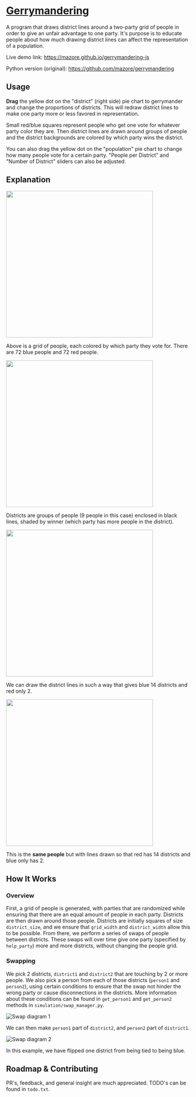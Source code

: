# [Gerrymandering](https://mazore.github.io/gerrymandering-js)

A program that draws district lines around a two-party grid of people in order to give an unfair advantage to one party. It's purpose is to educate people about how much drawing district lines can affect the representation of a population.

Live demo link: https://mazore.github.io/gerrymandering-js

Python version (original): https://github.com/mazore/gerrymandering

## Usage

**Drag** the yellow dot on the "district" (right side) pie chart to gerrymander and change the proportions of districts. This will redraw district lines to make one party more or less favored in representation.

Small red/blue squares represent people who get one vote for whatever party color they are. Then district lines are drawn around groups of people and the district backgrounds are colored by which party wins the district.

You can also drag the yellow dot on the "population" pie chart to change how many people vote for a certain party. "People per District" and "Number of District" sliders can also be adjusted.

## Explanation

<img src="images/no_districts.png" width=400></img>

Above is a grid of people, each colored by which party they vote for. There are 72 blue people and 72 red people.

<img src="images/square_districts.png" width=400></img>

Districts are groups of people (9 people in this case) enclosed in black lines, shaded by winner (which party has more
people in the district).

<img src="images/gerrymandered_for_blue.png" width=400></img>

We can draw the district lines in such a way that gives blue 14 districts and red only 2.

<img src="images/gerrymandered_for_red.png" width=400></img>

This is the **same people** but with lines drawn so that red has 14 districts and blue only has 2.

## How It Works

### Overview

First, a grid of people is generated, with parties that are randomized while ensuring that there are an equal amount of
people in each party. Districts are then drawn around those people. Districts are initially squares of size
`district_size`, and we ensure that `grid_width` and `district_width` allow this to be possible. From there, we perform
a series of swaps of people between districts. These swaps will over time give one party (specified by `help_party`)
more and more districts, without changing the people grid.

### Swapping
We pick 2 districts, `district1` and `district2` that are touching by 2 or more people. We also pick a person from each
of those districts (`person1` and `person2`), using certain conditions to ensure that the swap not hinder the wrong
party or cause disconnections in the districts. More information about these conditions can be found in `get_person1`
and `get_person2` methods in `simulation/swap_manager.py`.

![Swap diagram 1](images/swap_diagram1.png)

We can then make `person1` part of `district2`, and `person2` part of `district1`.

![Swap diagram 2](images/swap_diagram2.png)

In this example, we have flipped one district from being tied to being blue.

## Roadmap & Contributing
PR's, feedback, and general insight are much appreciated. TODO's can be found in `todo.txt`.

